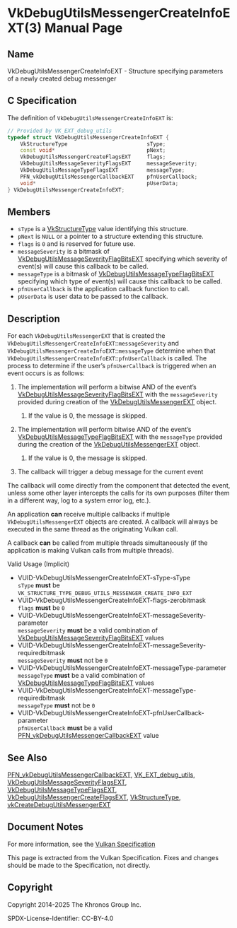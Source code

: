 # VkDebugUtilsMessengerCreateInfoEXT(3) Manual Page

## Name

VkDebugUtilsMessengerCreateInfoEXT - Structure specifying parameters of a newly created debug messenger



## [](#_c_specification)C Specification

The definition of `VkDebugUtilsMessengerCreateInfoEXT` is:

```c++
// Provided by VK_EXT_debug_utils
typedef struct VkDebugUtilsMessengerCreateInfoEXT {
    VkStructureType                         sType;
    const void*                             pNext;
    VkDebugUtilsMessengerCreateFlagsEXT     flags;
    VkDebugUtilsMessageSeverityFlagsEXT     messageSeverity;
    VkDebugUtilsMessageTypeFlagsEXT         messageType;
    PFN_vkDebugUtilsMessengerCallbackEXT    pfnUserCallback;
    void*                                   pUserData;
} VkDebugUtilsMessengerCreateInfoEXT;
```

## [](#_members)Members

- `sType` is a [VkStructureType](https://registry.khronos.org/vulkan/specs/latest/man/html/VkStructureType.html) value identifying this structure.
- `pNext` is `NULL` or a pointer to a structure extending this structure.
- `flags` is `0` and is reserved for future use.
- `messageSeverity` is a bitmask of [VkDebugUtilsMessageSeverityFlagBitsEXT](https://registry.khronos.org/vulkan/specs/latest/man/html/VkDebugUtilsMessageSeverityFlagBitsEXT.html) specifying which severity of event(s) will cause this callback to be called.
- `messageType` is a bitmask of [VkDebugUtilsMessageTypeFlagBitsEXT](https://registry.khronos.org/vulkan/specs/latest/man/html/VkDebugUtilsMessageTypeFlagBitsEXT.html) specifying which type of event(s) will cause this callback to be called.
- `pfnUserCallback` is the application callback function to call.
- `pUserData` is user data to be passed to the callback.

## [](#_description)Description

For each `VkDebugUtilsMessengerEXT` that is created the `VkDebugUtilsMessengerCreateInfoEXT`::`messageSeverity` and `VkDebugUtilsMessengerCreateInfoEXT`::`messageType` determine when that `VkDebugUtilsMessengerCreateInfoEXT`::`pfnUserCallback` is called. The process to determine if the user’s `pfnUserCallback` is triggered when an event occurs is as follows:

1. The implementation will perform a bitwise AND of the event’s [VkDebugUtilsMessageSeverityFlagBitsEXT](https://registry.khronos.org/vulkan/specs/latest/man/html/VkDebugUtilsMessageSeverityFlagBitsEXT.html) with the `messageSeverity` provided during creation of the [VkDebugUtilsMessengerEXT](https://registry.khronos.org/vulkan/specs/latest/man/html/VkDebugUtilsMessengerEXT.html) object.
   
   1. If the value is 0, the message is skipped.
2. The implementation will perform bitwise AND of the event’s [VkDebugUtilsMessageTypeFlagBitsEXT](https://registry.khronos.org/vulkan/specs/latest/man/html/VkDebugUtilsMessageTypeFlagBitsEXT.html) with the `messageType` provided during the creation of the [VkDebugUtilsMessengerEXT](https://registry.khronos.org/vulkan/specs/latest/man/html/VkDebugUtilsMessengerEXT.html) object.
   
   1. If the value is 0, the message is skipped.
3. The callback will trigger a debug message for the current event

The callback will come directly from the component that detected the event, unless some other layer intercepts the calls for its own purposes (filter them in a different way, log to a system error log, etc.).

An application **can** receive multiple callbacks if multiple `VkDebugUtilsMessengerEXT` objects are created. A callback will always be executed in the same thread as the originating Vulkan call.

A callback **can** be called from multiple threads simultaneously (if the application is making Vulkan calls from multiple threads).

Valid Usage (Implicit)

- [](#VUID-VkDebugUtilsMessengerCreateInfoEXT-sType-sType)VUID-VkDebugUtilsMessengerCreateInfoEXT-sType-sType  
  `sType` **must** be `VK_STRUCTURE_TYPE_DEBUG_UTILS_MESSENGER_CREATE_INFO_EXT`
- [](#VUID-VkDebugUtilsMessengerCreateInfoEXT-flags-zerobitmask)VUID-VkDebugUtilsMessengerCreateInfoEXT-flags-zerobitmask  
  `flags` **must** be `0`
- [](#VUID-VkDebugUtilsMessengerCreateInfoEXT-messageSeverity-parameter)VUID-VkDebugUtilsMessengerCreateInfoEXT-messageSeverity-parameter  
  `messageSeverity` **must** be a valid combination of [VkDebugUtilsMessageSeverityFlagBitsEXT](https://registry.khronos.org/vulkan/specs/latest/man/html/VkDebugUtilsMessageSeverityFlagBitsEXT.html) values
- [](#VUID-VkDebugUtilsMessengerCreateInfoEXT-messageSeverity-requiredbitmask)VUID-VkDebugUtilsMessengerCreateInfoEXT-messageSeverity-requiredbitmask  
  `messageSeverity` **must** not be `0`
- [](#VUID-VkDebugUtilsMessengerCreateInfoEXT-messageType-parameter)VUID-VkDebugUtilsMessengerCreateInfoEXT-messageType-parameter  
  `messageType` **must** be a valid combination of [VkDebugUtilsMessageTypeFlagBitsEXT](https://registry.khronos.org/vulkan/specs/latest/man/html/VkDebugUtilsMessageTypeFlagBitsEXT.html) values
- [](#VUID-VkDebugUtilsMessengerCreateInfoEXT-messageType-requiredbitmask)VUID-VkDebugUtilsMessengerCreateInfoEXT-messageType-requiredbitmask  
  `messageType` **must** not be `0`
- [](#VUID-VkDebugUtilsMessengerCreateInfoEXT-pfnUserCallback-parameter)VUID-VkDebugUtilsMessengerCreateInfoEXT-pfnUserCallback-parameter  
  `pfnUserCallback` **must** be a valid [PFN\_vkDebugUtilsMessengerCallbackEXT](https://registry.khronos.org/vulkan/specs/latest/man/html/PFN_vkDebugUtilsMessengerCallbackEXT.html) value

## [](#_see_also)See Also

[PFN\_vkDebugUtilsMessengerCallbackEXT](https://registry.khronos.org/vulkan/specs/latest/man/html/PFN_vkDebugUtilsMessengerCallbackEXT.html), [VK\_EXT\_debug\_utils](https://registry.khronos.org/vulkan/specs/latest/man/html/VK_EXT_debug_utils.html), [VkDebugUtilsMessageSeverityFlagsEXT](https://registry.khronos.org/vulkan/specs/latest/man/html/VkDebugUtilsMessageSeverityFlagsEXT.html), [VkDebugUtilsMessageTypeFlagsEXT](https://registry.khronos.org/vulkan/specs/latest/man/html/VkDebugUtilsMessageTypeFlagsEXT.html), [VkDebugUtilsMessengerCreateFlagsEXT](https://registry.khronos.org/vulkan/specs/latest/man/html/VkDebugUtilsMessengerCreateFlagsEXT.html), [VkStructureType](https://registry.khronos.org/vulkan/specs/latest/man/html/VkStructureType.html), [vkCreateDebugUtilsMessengerEXT](https://registry.khronos.org/vulkan/specs/latest/man/html/vkCreateDebugUtilsMessengerEXT.html)

## [](#_document_notes)Document Notes

For more information, see the [Vulkan Specification](https://registry.khronos.org/vulkan/specs/latest/html/vkspec.html#VkDebugUtilsMessengerCreateInfoEXT)

This page is extracted from the Vulkan Specification. Fixes and changes should be made to the Specification, not directly.

## [](#_copyright)Copyright

Copyright 2014-2025 The Khronos Group Inc.

SPDX-License-Identifier: CC-BY-4.0
